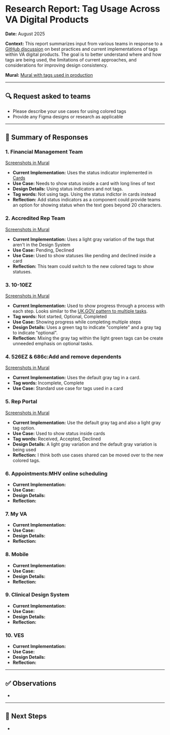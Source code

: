 # Research Report: Tag Usage Across VA Digital Products  
**Date:** August 2025

**Context:**  This report summarizes input from various teams in response to a [GitHub discussion](https://github.com/department-of-veterans-affairs/vets-design-system-documentation/discussions/4537) on best practices and current implementations of tags within VA digital products. The goal is to better understand where and how tags are being used, the limitations of current approaches, and considerations for improving design consistency.

**Mural:** [Mural with tags used in production](https://app.mural.co/t/departmentofveteransaffairs9999/m/departmentofveteransaffairs9999/1755032896804/d24a5a32988c08139ddf73a67e589c7fa9e9f22d?wid=0-1755887451627)

---

## 🔍 Request asked to teams

* Please describe your use cases for using colored tags
* Provide any Figma designs or research as applicable

---

## 🧩 Summary of Responses

### 1. Financial Management Team
[Screenshots in Mural](https://app.mural.co/t/departmentofveteransaffairs9999/m/departmentofveteransaffairs9999/1755032896804/d24a5a32988c08139ddf73a67e589c7fa9e9f22d?wid=0-1755887451629)
- **Current Implementation:** Uses the status indicator implemented in [Cards](https://design.va.gov/components/card#status-via-label-with-indicator)
- **Use Case:** Needs to show status inside a card with long lines of text
- **Design Details:** Using status indicators and not tags.
- **Tag words:** Not using tags. Using the status indictor in cards instead
- **Reflection:** Add status indicators as a component could provide teams an option for showing status when the text goes beyond 20 characters.

### 2. Accredited Rep Team
[Screenshots in Mural](https://app.mural.co/t/departmentofveteransaffairs9999/m/departmentofveteransaffairs9999/1755032896804/d24a5a32988c08139ddf73a67e589c7fa9e9f22d?wid=4-1755887451629)
- **Current Implementation:**  Uses a light gray variation of the tags that aren't in the Design System
- **Use Case:** Pending, Declined
- **Use Case:**  Used to show statuses like pending and declined inside a card
- **Reflection:** This team could switch to the new colored tags to show statuses.

### 3. 10-10EZ
[Screenshots in Mural](https://app.mural.co/t/departmentofveteransaffairs9999/m/departmentofveteransaffairs9999/1755032896804/d24a5a32988c08139ddf73a67e589c7fa9e9f22d?wid=1-1755887451630)
- **Current Implementation:** Used to show progress through a process with each step. Looks similar to the [UK.GOV pattern to multiple tasks](https://design-system.service.gov.uk/patterns/complete-multiple-tasks/).
- **Tag words:** Not started, Optional, Completed
- **Use Case:** Showing progress while completing multiple steps
- **Design Details:**  Uses a green tag to indicate "complete" and a gray tag to indicate "optional". 
- **Reflection:** Mixing the gray tag within the light green tags can be create unneeded emphasis on optional tasks.

### 4. 526EZ & 686c:Add and remove dependents
[Screenshots in Mural](https://app.mural.co/t/departmentofveteransaffairs9999/m/departmentofveteransaffairs9999/1755032896804/d24a5a32988c08139ddf73a67e589c7fa9e9f22d?wid=0-1755887552085)
- **Current Implementation:**  Uses the default gray tag in a card.
- **Tag words:** Incomplete, Complete
- **Use Case:**  Standard use case for tags used in a card

### 5. Rep Portal
[Screenshots in Mural](https://app.mural.co/t/departmentofveteransaffairs9999/m/departmentofveteransaffairs9999/1755032896804/d24a5a32988c08139ddf73a67e589c7fa9e9f22d?wid=0-1755887642062)
- **Current Implementation:**  Use the default gray tag and also a light gray tag option. 
- **Use Case:**  Used to show status inside cards 
- **Tag words:** Received, Accepted, Declined
- **Design Details:**  A light gray variation and the default gray variation is being used
- **Reflection:** I think both use cases shared can be moved over to the new colored tags. 

### 6. Appointments:MHV online scheduling
- **Current Implementation:**  
- **Use Case:**  
- **Design Details:**  
- **Reflection:**

### 7. My VA
- **Current Implementation:**  
- **Use Case:**  
- **Design Details:**  
- **Reflection:**

### 8. Mobile
- **Current Implementation:**  
- **Use Case:**  
- **Design Details:**  
- **Reflection:**

### 9. Clinical Design System
- **Current Implementation:**  
- **Use Case:**  
- **Design Details:**  
- **Reflection:**

### 10. VES
- **Current Implementation:**  
- **Use Case:**  
- **Design Details:**  
- **Reflection:**

---

## ✅ Observations

- 

---

## 📍 Next Steps

- 
